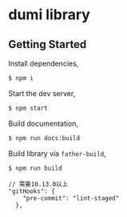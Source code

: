 # dumi library

## Getting Started

Install dependencies,

```bash
$ npm i
```

Start the dev server,

```bash
$ npm start
```

Build documentation,

```bash
$ npm run docs:build
```

Build library via `father-build`,

```bash
$ npm run build
```

```
// 需要10.13.0以上
"gitHooks": {
    "pre-commit": "lint-staged"
  },
```
